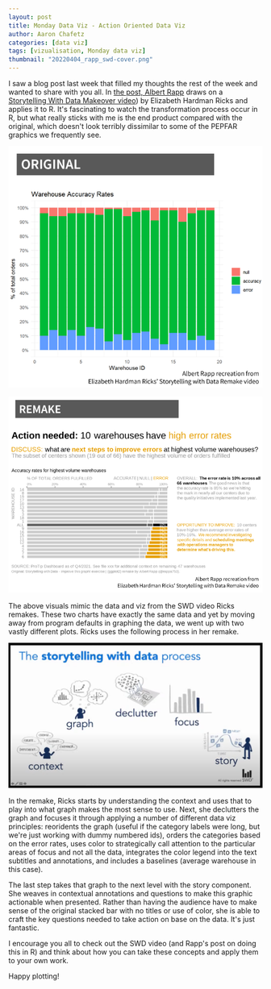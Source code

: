 ```yaml
---
layout: post
title: Monday Data Viz - Action Oriented Data Viz
author: Aaron Chafetz
categories: [data viz]
tags: [vizualisation, Monday data viz]
thumbnail: "20220404_rapp_swd-cover.png"
---
```


I saw a blog post last week that filled my thoughts the rest of the week and wanted to share with you all. In [the post, Albert Rapp](https://albert-rapp.de/post/2022-03-29-recreating-the-swd-look/) draws on a [Storytelling With Data Makeover video](https://youtu.be/st7_vPjq0SU)) by Elizabeth Hardman Ricks and applies it to R. It's fascinating to watch the transformation process occur in R, but what really sticks with me is the end product compared with the original, which doesn't look terribly dissimilar to some of the PEPFAR graphics we frequently see. 

![Rapp original stacked bars](/assets/img/posts/20220404_rapp_swd-original.png)

![Rapp remake visuals of stacked bars](/assets/img/posts/20220404_rapp_swd-remake.png)

 The above visuals mimic the data and viz from the SWD video Ricks remakes. These two charts have exactly the same data and yet by moving away from program defaults in graphing the data, we went up with two vastly different plots. Ricks uses the following process in her remake. 

![Storytelling With Data Process Flow](/assets/img/posts/20220404_ricks_swd-process.png)

In the remake, Ricks starts by understanding the context and uses that to play into what graph makes the most sense to use. Next, she declutters the graph and focuses it through applying a number of different data viz principles: reoridents the graph (useful if the category labels were long, but we're just working with dummy numbered ids), orders the categories based on the error rates, uses color to strategically call attention to the particular areas of focus and not all the data, integrates the color legend into the text subtitles and annotations, and includes a baselines (average warehouse in this case).

The last step takes that graph to the next level with the story component. She weaves in contextual annotations and questions to make this graphic actionable when presented. Rather than having the audience have to make sense of the original stacked bar with no titles or use of color, she is able to craft the key questions needed to take action on base on the data. It's just fantastic.

I encourage you all to check out the SWD video (and Rapp's post on doing this in R) and think about how you can take these concepts and apply them to your own work.

Happy plotting!